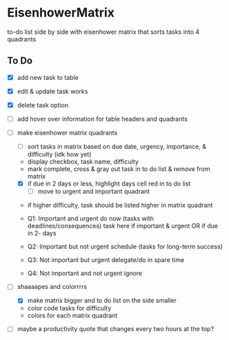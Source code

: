 # EisenhowerMatrix
to-do list side by side with eisenhower matrix that sorts tasks into 4 quadrants

## To Do
- [x] add new task to table
- [x] edit & update task works
- [x] delete task option
- [ ] add hover over information for table headers and quadrants
- [ ] make eisenhower matrix quadrants
    - [ ] sort tasks in matrix based on due date, urgency, importance, & difficulty (idk how yet)
    * display checkbox, task name, difficulty
    * mark complete, cross & gray out task in to do list & remove from matrix
    
    - [x] if due in 2 days or less, highlight days cell red in to do list
       - [ ] move to urgent and important quadrant
    * if higher difficulty, task should be listed higher in matrix quadrant

    * Q1: Important and urgent do now (tasks with deadlines/consequences)
        task here if important & urgent OR if due in 2- days
    * Q2: Important but not urgent schedule (tasks for long-term success)
    * Q3: Not important but urgent delegate/do in spare time
    * Q4: Not important and not urgent ignore
- [ ] shaaaapes and colorrrrs
    - [x] make matrix bigger and to do list on the side smaller
    * color code tasks for difficulty
    * colors for each matrix quadrant
- [ ] maybe a productivity quote that changes every two hours at the top?
